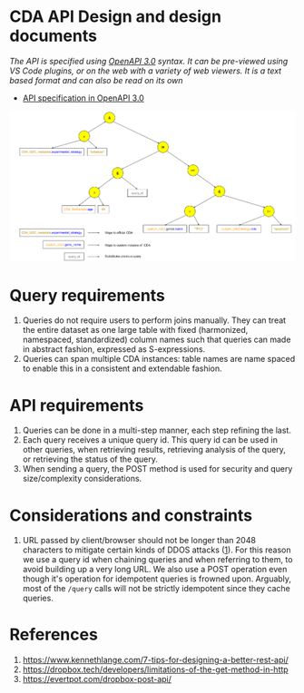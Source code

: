 # CDA API Design and design documents

_The API is specified using [OpenAPI 3.0](http://spec.openapis.org/oas/v3.0.3)
syntax. It can be pre-viewed using VS Code plugins, or on the web with a variety
of web viewers. It is a text based format and can also be read on its own_


- [API specification in OpenAPI 3.0](api-definition.yml)


![](query-horizontal-extension.png)


# Query requirements
1. Queries do not require users to perform joins manually. They can treat the
   entire dataset as one large table with fixed (harmonized, namespaced,
   standardized) column names such that queries can made in abstract fashion, expressed as S-expressions.
1. Queries can span multiple CDA instances: table names are name spaced to
   enable this in a consistent and extendable fashion.

# API requirements
1. Queries can be done in a multi-step manner, each step refining the last.
1. Each query receives a unique query id. This query id can be used in other
   queries, when retrieving results, retrieving analysis of the query, or
   retrieving the status of the query.
1. When sending a query, the POST method is used for security and query
   size/complexity considerations.



# Considerations and constraints

1. URL passed by client/browser should not be longer than 2048 characters to
   mitigate certain kinds of DDOS attacks ([1][url-length]). For this reason we use
   a query id when chaining queries and when referring to them, to avoid building
   up a very long URL. We also use a POST operation even though it's operation
   for idempotent queries is frowned upon. Arguably, most of the `/query` calls
   will not be strictly idempotent since they cache queries. 


[url-length]:
https://stackoverflow.com/questions/3091485/what-is-the-limit-on-querystring-get-url-parameters


# References

1. https://www.kennethlange.com/7-tips-for-designing-a-better-rest-api/
1. https://dropbox.tech/developers/limitations-of-the-get-method-in-http
1. https://evertpot.com/dropbox-post-api/

